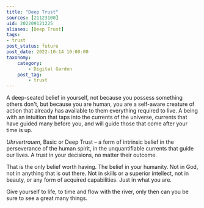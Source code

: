 ```yaml
---
title: "Deep Trust"
sources: [21123100]
uid: 202209121225
aliases: [Deep Trust]
tags:
- trust
post_status: future
post_date: 2022-10-14 10:00:00
taxonomy:
    category:
        - Digital Garden
    post_tag:
        - trust
---
```


A deep-seated belief in yourself, not because you possess something others don't, but because you are human, you are a self-aware creature of action that already has available to them everything required to live. A being with an intuition that taps into the currents of the universe, currents that have guided many before you, and will guide those that come after your time is up.

*Uhrvertrauen*, Basic or Deep Trust – a form of intrinsic belief in the perseverance of the human spirit, in the unquantifiable currents that guide our lives. A trust in your decisions, no matter their outcome.

That is the only belief worth having. The belief in your humanity. Not in God, not in anything that is out there. Not in skills or a superior intellect, not in beauty, or any form of acquired capabilities. Just in what you are.

Give yourself to life, to time and flow with the river, only then can you be sure to see a great many things.